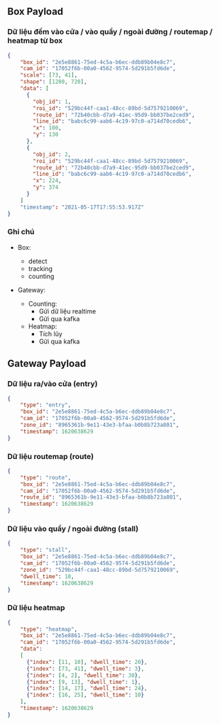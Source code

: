 ## Box Payload
### Dữ liệu đếm vào cửa / vào quầy / ngoài đường / routemap / heatmap từ box
```json
{
    "box_id": "2e5e8861-75ed-4c5a-b6ec-ddb89b04e8c7",
    "cam_id": "17052f6b-00a0-4562-9574-5d291b5fd6de",
    "scale": [73, 41],
    "shape": [1280, 720],
    "data": [
      {
        "obj_id": 1,
        "roi_id": "529bc44f-caa1-48cc-89bd-5d7579210069",
        "route_id": "72b40cbb-d7a9-41ec-95d9-bb037be2ced9",
        "line_id": "babc6c99-aab6-4c19-97c0-a714d70cedb6",
        "x": 100,
        "y": 130
      },
      {
        "obj_id": 2,
        "roi_id": "529bc44f-caa1-48cc-89bd-5d7579210069",
        "route_id": "72b40cbb-d7a9-41ec-95d9-bb037be2ced9",
        "line_id": "babc6c99-aab6-4c19-97c0-a714d70cedb6",
        "x": 224,
        "y": 374
      }
    ]
    "timestamp": "2021-05-17T17:55:53.917Z"
}
```

### Ghi chú
- Box:
    - detect
    - tracking
    - counting

- Gateway:
    - Counting:
        - Gửi dữ liệu realtime
        - Gửi qua kafka
    - Heatmap:
        - Tích lũy
        - Gửi qua kafka


## Gateway Payload
### Dữ liệu ra/vào cửa (entry)
```json
{
    "type": "entry",
    "box_id": "2e5e8861-75ed-4c5a-b6ec-ddb89b04e8c7",
    "cam_id": "17052f6b-00a0-4562-9574-5d291b5fd6de",
    "zone_id": "8965361b-9e11-43e3-bfaa-b0b8b723a801",
    "timestamp": 1620638629
}
```

### Dữ liệu routemap (route)
```json
{
    "type": "route",
    "box_id": "2e5e8861-75ed-4c5a-b6ec-ddb89b04e8c7",
    "cam_id": "17052f6b-00a0-4562-9574-5d291b5fd6de",
    "route_id": "8965361b-9e11-43e3-bfaa-b0b8b723a801",
    "timestamp": 1620638629
}
```

### Dữ liệu vào quầy / ngoài đường (stall)
```json
{
    "type": "stall",
    "box_id": "2e5e8861-75ed-4c5a-b6ec-ddb89b04e8c7",
    "cam_id": "17052f6b-00a0-4562-9574-5d291b5fd6de",
    "zone_id": "529bc44f-caa1-48cc-89bd-5d7579210069",
    "dwell_time": 10,
    "timestamp": 1620638629
}
```


### Dữ liệu heatmap
```json
{
    "type": "heatmap",
    "box_id": "2e5e8861-75ed-4c5a-b6ec-ddb89b04e8c7",
    "cam_id": "17052f6b-00a0-4562-9574-5d291b5fd6de",
    "data": 
    [
      {"index": [11, 10], "dwell_time": 20},
      {"index": [73, 41], "dwell_time": 3},
      {"index": [4, 2], "dwell_time": 38},
      {"index": [9, 13], "dwell_time": 1},
      {"index": [14, 17], "dwell_time": 24},
      {"index": [16, 25], "dwell_time": 10}
    ],
    "timestamp": 1620638629
}
```